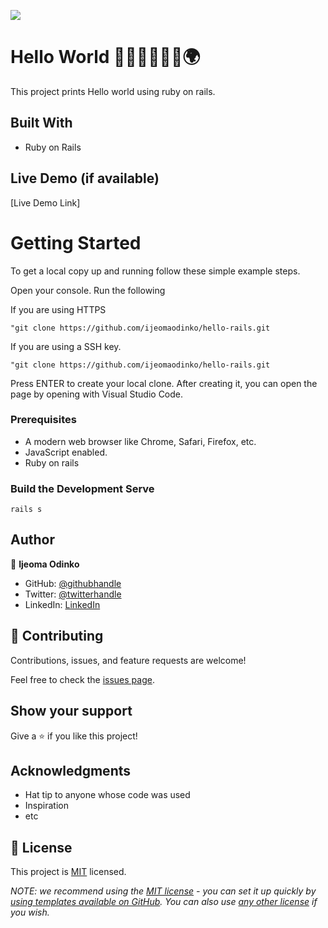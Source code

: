 ![](https://img.shields.io/badge/Microverse-blueviolet)

# Hello World 👋👋👋👋👋👋🌍

This project prints Hello world using ruby on rails.


## Built With

- Ruby on Rails

## Live Demo (if available)

[Live Demo Link]


# Getting Started

To get a local copy up and running follow these simple example steps.

Open your console. Run the following 

If you are using HTTPS

    "git clone https://github.com/ijeomaodinko/hello-rails.git 

If you are using a SSH key.

    "git clone https://github.com/ijeomaodinko/hello-rails.git


Press ENTER to create your local clone. After creating it, you can open the page by opening with Visual Studio Code. 


### Prerequisites
- A modern web browser like Chrome, Safari, Firefox, etc.
- JavaScript enabled.
- Ruby on rails



### Build the Development Serve 

    rails s 


## Author

👤 **Ijeoma Odinko**

- GitHub: [@githubhandle](https://github.com/ijeomaodinko)
- Twitter: [@twitterhandle](https://twitter.com/iodinko)
- LinkedIn: [LinkedIn](https://linkedin.com/in/ijeomaodinko)



## 🤝 Contributing

Contributions, issues, and feature requests are welcome!

Feel free to check the [issues page](../../issues/).


## Show your support

Give a ⭐️ if you like this project!


## Acknowledgments

- Hat tip to anyone whose code was used
- Inspiration
- etc

## 📝 License

This project is [MIT](./LICENSE) licensed.

_NOTE: we recommend using the [MIT license](https://choosealicense.com/licenses/mit/) - you can set it up quickly by [using templates available on GitHub](https://docs.github.com/en/communities/setting-up-your-project-for-healthy-contributions/adding-a-license-to-a-repository). You can also use [any other license](https://choosealicense.com/licenses/) if you wish._
